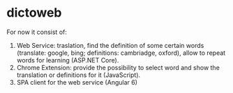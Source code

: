 # dictoweb
For now it consist of:
1. Web Service: traslation, find the definition of some certain words (translate: google, bing; definitions: cambriadge, oxford), allow to repeat words for learning (ASP.NET Core).
2. Chrome Extension: provide the possibility to select word and show the translation or definitions for it (JavaScript).
3. SPA client for the web service (Angular 6)



